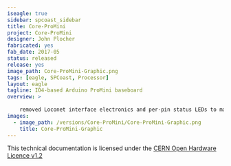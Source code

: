 ```yaml
---
iseagle: true
sidebar: spcoast_sidebar
title: Core-ProMini
project: Core-ProMini
designer: John Plocher
fabricated: yes
fab_date: 2017-05
status: released
release: yes
image_path: Core-ProMini-Graphic.png
tags: [eagle, SPCoast, Processor]
layout: eagle
tagline: IO4-based Arduino ProMini baseboard
overview: >
    
    removed Loconet interface electronics and per-pin status LEDs to make a simpler board
images:
  - image_path: /versions/Core-ProMini/Core-ProMini-Graphic.png
    title: Core-ProMini-Graphic
---
```



This technical documentation is licensed under the [CERN Open Hardware Licence v1.2](http://www.ohwr.org/attachments/2388/cern_ohl_v_1_2.txt)

